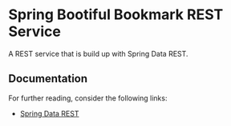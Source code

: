 # Spring Bootiful Bookmark REST Service
A REST service that is build up with Spring Data REST.

## Documentation
For further reading, consider the following links:
  
* [Spring Data REST](https://docs.spring.io/spring-data/rest/docs/3.3.0.RELEASE/reference/html/)
